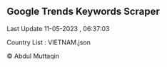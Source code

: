 

## Google Trends Keywords Scraper 
 
Last Update 11-05-2023 , 06:37:03

Country List :
VIETNAM.json



© Abdul Muttaqin 
